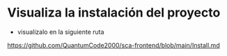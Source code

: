 # Visualiza la instalación del proyecto

- visualizalo en la siguiente ruta

https://github.com/QuantumCode2000/sca-frontend/blob/main/Install.md
